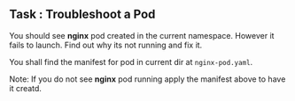 

## Task : Troubleshoot a Pod


You should see **nginx** pod created in the current namespace. 
However it fails to launch. Find out why its not running and fix it. 

You shall find the  manifest for pod in current dir at  `nginx-pod.yaml`. 

Note: If you do not see **nginx** pod running apply the manifest above to have it creatd. 
